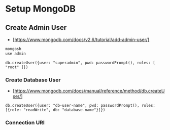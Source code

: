 # Setup MongoDB

## Create Admin User
- [https://www.mongodb.com/docs/v2.6/tutorial/add-admin-user/]
```bash
mongosh
use admin
```
```db.createUser({user: "superadmin", pwd: passwordPrompt(), roles: [ "root" ]})```

### Create Database User
- [https://www.mongodb.com/docs/manual/reference/method/db.createUser/]

```
db.createUser({user: "db-user-name", pwd: passwordPrompt(), roles: [{role: "readWrite", db: "database-name"}]})
```

### Connection URI
```mongodb+srv://[username:password@]host[/[defaultauthdb][?options]]
